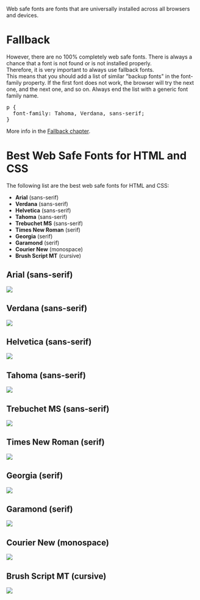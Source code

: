 Web safe fonts are fonts that are universally installed across all browsers and devices.
<h1>Fallback</h1>
However, there are no 100% completely web safe fonts. There is always a chance that a font is not found or is not installed properly.
<br>
Therefore, it is very important to always use fallback fonts.
<br>
This means that you should add a list of similar "backup fonts" in the font-family property. If the first font does not work, the browser will try the next one, and the next one, and so on. Always end the list with a generic font family name.
<pre>
p {
  font-family: Tahoma, Verdana, sans-serif;
}
</pre>
More info in the <a href="Fallback.md">Fallback chapter</a>.
<h1>Best Web Safe Fonts for HTML and CSS</h1>
The following list are the best web safe fonts for HTML and CSS:
<ul>
  <li><b>Arial</b> (sans-serif)</li>
  <li><b>Verdana</b> (sans-serif)</li>
  <li><b>Helvetica</b> (sans-serif)</li>
  <li><b>Tahoma</b> (sans-serif)</li>
  <li><b>Trebuchet MS</b> (sans-serif)</li>
  <li><b>Times New Roman</b> (serif)</li>
  <li><b>Georgia</b> (serif)</li>
  <li><b>Garamond</b> (serif)</li>
  <li><b>Courier New</b> (monospace)</li>
  <li><b>Brush Script MT</b> (cursive)</li>
</ul>
<h2>Arial (sans-serif)</h2>
<img src="https://i.imgur.com/6ye6UgF.png">
<h2>Verdana (sans-serif)</h2>
<img src="https://i.imgur.com/6nSMfKa.png">
<h2>Helvetica (sans-serif)</h2>
<img src="https://i.imgur.com/SR7dvK3.png">
<h2>Tahoma (sans-serif)</h2>
<img src="https://i.imgur.com/V8clRfW.png">
<h2>Trebuchet MS (sans-serif)</h2>
<img src="https://i.imgur.com/reUeL4u.png">
<h2>Times New Roman (serif)</h2>
<img src="https://i.imgur.com/UBGJFOd.png">
<h2>Georgia (serif)</h2>
<img src="https://i.imgur.com/sAcgtaq.png">
<h2>Garamond (serif)</h2>
<img src="https://i.imgur.com/cpsIpI7.png">
<h2>Courier New (monospace)</h2>
<img src="https://i.imgur.com/csVJild.png">
<h2>Brush Script MT (cursive)</h2>
<img src="https://i.imgur.com/5IOgjxZ.png">
